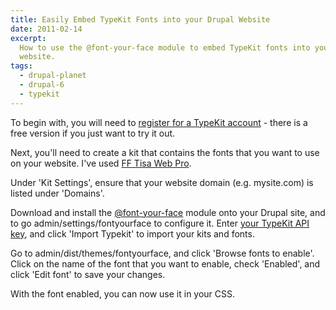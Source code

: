 ```yaml
---
title: Easily Embed TypeKit Fonts into your Drupal Website
date: 2011-02-14
excerpt:
  How to use the @font-your-face module to embed TypeKit fonts into your Drupal
  website.
tags:
  - drupal-planet
  - drupal-6
  - typekit
---
```


To begin with, you will need to
[register for a TypeKit account](https://typekit.com/plans) - there is a free
version if you just want to try it out.

Next, you'll need to create a kit that contains the fonts that you want to use
on your website. I've used
[FF Tisa Web Pro](http://typekit.com/fonts/ff-tisa-web-pro).

Under 'Kit Settings', ensure that your website domain (e.g. mysite.com) is
listed under 'Domains'.

Download and install the
[@font-your-face](http://drupal.org/project/fontyourface) module onto your
Drupal site, and to go admin/settings/fontyourface to configure it. Enter
[your TypeKit API key](https://typekit.com/account/tokens), and click 'Import
Typekit' to import your kits and fonts.

Go to admin/dist/themes/fontyourface, and click 'Browse fonts to enable'. Click
on the name of the font that you want to enable, check 'Enabled', and click
'Edit font' to save your changes.

With the font enabled, you can now use it in your CSS.
